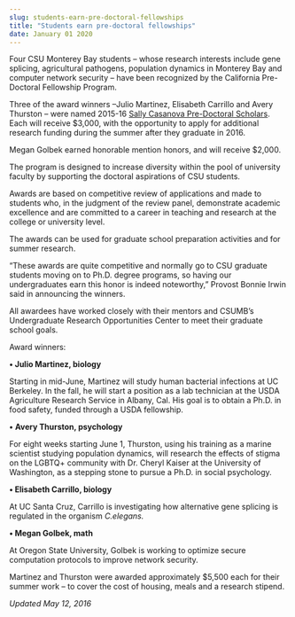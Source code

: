 ```yaml
---
slug: students-earn-pre-doctoral-fellowships
title: "Students earn pre-doctoral fellowships"
date: January 01 2020
---
```


<p>Four CSU Monterey Bay students – whose research interests include gene splicing, agricultural pathogens, population dynamics in Monterey Bay and computer network security – have been recognized by the California Pre-Doctoral Fellowship Program.</p><p>Three of the award winners –Julio Martinez, Elisabeth Carrillo and Avery Thurston – were named 2015&#45;16 <a href="http://www.calstate.edu/predoc/scholars/">Sally Casanova Pre&#45;Doctoral Scholars</a>. Each will receive $3,000, with the opportunity to apply for additional research funding during the summer after they graduate in 2016.
</p><p>Megan Golbek earned honorable mention honors, and will receive $2,000.
</p><p>The program is designed to increase diversity within the pool of university faculty by supporting the doctoral aspirations of CSU students.
</p><p>Awards are based on competitive review of applications and made to students who, in the judgment of the review panel, demonstrate academic excellence and are committed to a career in teaching and research at the college or university level.
</p><p>The awards can be used for graduate school preparation activities and for summer research.
</p><p>“These awards are quite competitive and normally go to CSU graduate students moving on to Ph.D. degree programs, so having our undergraduates earn this honor is indeed noteworthy,” Provost Bonnie Irwin said in announcing the winners.
</p><p>All awardees have worked closely with their mentors and CSUMB’s Undergraduate Research Opportunities Center to meet their graduate school goals.
</p><p>Award winners:
</p><p><strong>• Julio Martinez, biology</strong>
</p><p>Starting in mid&#45;June, Martinez will study human bacterial infections at UC Berkeley. In the fall, he will start a position as a lab technician at the USDA Agriculture Research Service in Albany, Cal. His goal is to obtain a Ph.D. in food safety, funded through a USDA fellowship.
</p><p><strong>•</strong> <strong>Avery Thurston, psychology</strong>
</p><p>For eight weeks starting June 1, Thurston, using his training as a marine scientist studying population dynamics, will research the effects of stigma on the LGBTQ+ community with Dr. Cheryl Kaiser at the University of Washington, as a stepping stone to pursue a Ph.D. in social psychology.
</p><p><strong>• Elisabeth Carrillo, biology</strong>
</p><p>At UC Santa Cruz, Carrillo is investigating how alternative gene splicing is regulated in the organism <em>C.elegans.</em>
</p><p><strong>• Megan Golbek, math</strong>
</p><p>At Oregon State University, Golbek is working to optimize secure computation protocols to improve network security.
</p><p>Martinez and Thurston were awarded approximately $5,500 each for their summer work – to cover the cost of housing, meals and a research stipend.
</p><p><em>Updated May 12, 2016</em>
</p>
